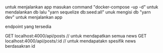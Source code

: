 untuk menjalankan app 
masukan command "docker-compose -up -d" untuk mendalankan db
lalu "yarn sequelize db:seed:all" unuk mengisi db
"yarn dev" untuk menjalankan app

endpoint yang tersedia

GET localhost:4000/api/posts // untuk mendapatkan semua news
GET localhost:4000/api/posts/:id // untuk mendapatakn spesifik news berdasakran id
